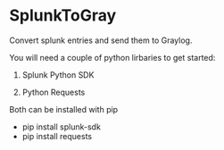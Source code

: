 # SplunkToGray
Convert splunk entries and send them to Graylog.

You will need a couple of python lirbaries to get started:

1) Splunk Python SDK

2) Python Requests


Both can be installed with pip

* pip install splunk-sdk
* pip install requests

